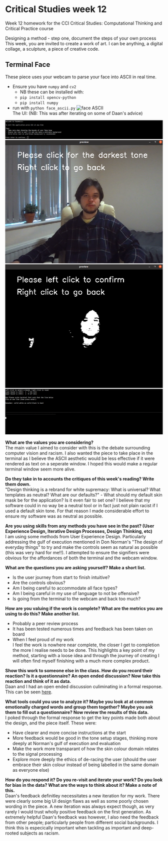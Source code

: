 # Critical Studies week 12

Week 12 homework for the CCI Critical Studies: Computational Thinking and Critical Practice course

Designing a method - step one, document the steps of your own process This week, you are invited to create a work of art. I can be anything, a digital collage, a sculpture, a piece of creative code.  

## Terminal Face
These piece uses your webcam to parse your face into ASCII in real time.
- Ensure you have `numpy` and `cv2`
	- NB these can be installed with:
	-  `pip install opencv-python`
	-  `pip install numpy`
- run with `python face_ascii.py`
![face ASCII](face.gif)
\
The UI: (NB: This was after iterating on some of Daan's advice)

![face ASCII](1.png)
![face ASCII](2.png)
![face ASCII](3.png)
![face ASCII](4.png)

**What are the values you are considering?**
\
The main value I aimed to consider with this is the debate surrounding computer vision and racism. I also wanted the piece to take place in the terminal as I believe the ASCII aesthetic would be less effective if it were rendered as text on a seperate window. I hoped this would make a regular terminal window seem more alive.


**Do they take in to accounts the critiques of this week's reading? Write them down.**
\
"Design thinking is a rebrand for white supremacy: What is universal? What templates as neutral? What are our defaults?" - What should my default skin mask be for the application? Is it even fair to set one? I believe that my software could in no way be a neutral tool or in fact just not plain racist if I used a default skin tone. For that reason I made considerable effort to ensure my software was as neutral as possible.


**Are you using skills from any methods you have see in the past? (User Experience Design, Iterative Design Processes, Design Thinking, etc)**
\
I am using some methods from User Experience Design. Particularly addressing the gulf of execution mentioned in Don Norman's "The design of everyday things" to try and make the controls seem as natural as possible (this was very hard for me!!). I attempted to ensure the signifiers were obvious for the affordances of both the terminal and the webcam window.

**What are the questions you are asking yourself? Make a short list.**
- Is the user journey from start to finish intuitive?
- Are the controls obvious?
- Am I being careful to accommodate all face types?
- Am I being careful in my use of language to not be offensive?
- Is going from the terminal to the webcam and back too much?

**How are you valuing if the work is complete? What are the metrics you are using to do this? Make another list.**
- Probably a peer review process
- It has been tested numerous times and feedback has been taken on board
- When I feel proud of my work
\
I feel the work is nowhere near complete, the closer I get to completion the more I realise needs to be done. This highlights a key point of my method, starting with a loose idea and through the journey of creating I will often find myself finishing with a much more complex product.

**Show this work to someone else in the class. How do you record their reaction? Is it a questionnaire? An open ended discussion? Now take this reaction and think of it as data.**
\
Daan and I had an open ended discussion culiminating in a formal response. This can be seen [here](https://www.notion.so/daaan/Review-faceASCII-25cc28708cfb4c97af9350c82469c8e2).

**What tools could you use to analyze it? Maybe you look at at common emotionally charged words and group them together? Maybe you ask them to fill out a questionnaire? Now review the results of this data.**
\
I poked through the formal response to get the key points made both about the design, and the piece itself. These were:
- Have clearer and more concise instructions at the start
- More feedback would be good in the tone setup stages, thinking more deeply at Norman's gulf of execution and evaluation
- Make the work more transparant of how the skin colour domain relates to the signal processing
- Explore more deeply the ethics of de-racing the user (should the user embrace their skin colour instead of being labelled in the same domain as everyone else)

**How do you respond it? Do you re-visit and iterate your work? Do you look for bias in the data? What are the ways to think about it? Make a note of this.**
\
Daan's feedback definitley necessitates a new iteration for my work. There were clearly some big UI design flaws as well as some poorly chosen wording in the piece. A new iteration was always expect though, as very rarely I would trust wholly positive feedback on the first generation. As extremely helpful Daan's feedback was however, I also need the feedback from other people; particularly people from different social backgrounds. I think this is especically important when tackling as important and deep-rooted subjects as racism.
